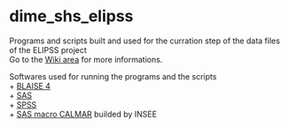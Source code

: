 # dime_shs_elipss
Programs and scripts built and used for the curration step of the data files of the ELIPSS project</br>
Go to the <a href="https://github.com/alexandremairot/dime_shs_elipss/wiki">Wiki area</a> for more informations.</br>
<p>Softwares used for running the programs and the scripts</br>
+ <a href="https://www.blaise.com/products/blaise-4">BLAISE 4</a></br>
+ <a href="https://www.sas.com/en_us/home.html">SAS</a></br>
+ <a href="https://www.ibm.com/products/spss-statistics">SPSS</a></br>
+ <a href="https://www.insee.fr/fr/information/2021902">SAS macro CALMAR</a> builded by INSEE</p>
